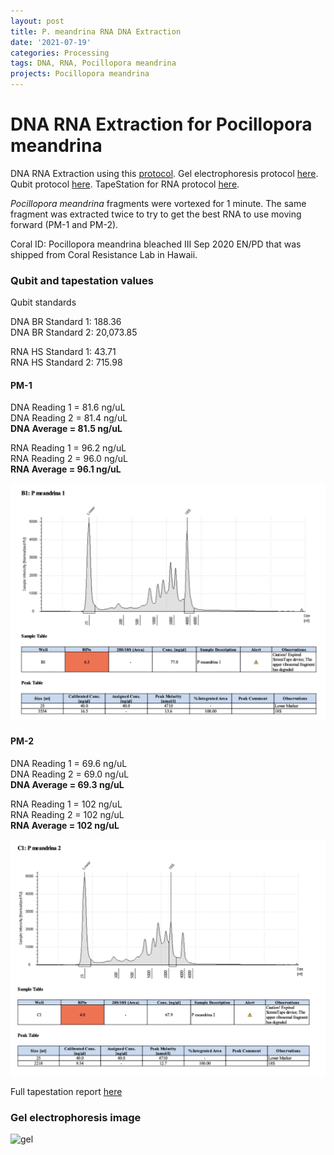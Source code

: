 ```yaml
---
layout: post
title: P. meandrina RNA DNA Extraction
date: '2021-07-19'
categories: Processing
tags: DNA, RNA, Pocillopora meandrina
projects: Pocillopora meandrina
---
```


# DNA RNA Extraction for Pocillopora meandrina

DNA RNA Extraction using this [protocol](https://github.com/emmastrand/EmmaStrand_Notebook/blob/master/_posts/2019-05-31-Zymo-Duet-RNA-DNA-Extraction-Protocol.md). Gel electrophoresis protocol [here](https://github.com/emmastrand/EmmaStrand_Notebook/blob/master/_posts/2019-07-16-Gel-Electrophoresis-Protocol.md). Qubit protocol [here](https://github.com/emmastrand/EmmaStrand_Notebook/blob/master/_posts/2019-05-31-Qubit-Protocol.md). TapeStation for RNA protocol [here](https://github.com/emmastrand/EmmaStrand_Notebook/blob/master/_posts/2019-05-31-TapeStation-Protocol.md).  

*Pocillopora meandrina* fragments were vortexed for 1 minute. The same fragment was extracted twice to try to get the best RNA to use moving forward (PM-1 and PM-2).

Coral ID: Pocillopora meandrina bleached III Sep 2020 EN/PD that was shipped from Coral Resistance Lab in Hawaii.  

### Qubit and tapestation values

Qubit standards

DNA BR Standard 1: 188.36  
DNA BR Standard 2: 20,073.85  

RNA HS Standard 1: 43.71  
RNA HS Standard 2: 715.98  

#### PM-1

DNA Reading 1 = 81.6 ng/uL   
DNA Reading 2 = 81.4 ng/uL   
**DNA Average = 81.5 ng/uL**   

RNA Reading 1 = 96.2 ng/uL   
RNA Reading 2 = 96.0 ng/uL   
**RNA Average = 96.1 ng/uL**

![TapeStation](https://github.com/emmastrand/EmmaStrand_Notebook/blob/master/images/P.meandrina%20RNA/PM-1.png?raw=true)

#### PM-2
DNA Reading 1 = 69.6 ng/uL   
DNA Reading 2 = 69.0 ng/uL   
**DNA Average = 69.3 ng/uL**  

RNA Reading 1 = 102 ng/uL   
RNA Reading 2 = 102 ng/uL   
**RNA Average = 102 ng/uL**

![TapeStation](https://github.com/emmastrand/EmmaStrand_Notebook/blob/master/images/P.meandrina%20RNA/PM-2.png?raw=true)

Full tapestation report [here](https://github.com/emmastrand/EmmaStrand_Notebook/blob/master/TapeStation/2021-07-19%20-%2013.41.34.pdf)

### Gel electrophoresis image

![gel]()
